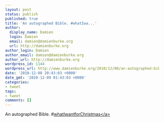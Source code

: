 ```yaml
---
layout: post
status: publish
published: true
title: 'An autographed Bible. #whatIwa...'
author:
  display_name: Damien
  login: Damien
  email: damien@damienburke.org
  url: http://damienburke.org
author_login: Damien
author_email: damien@damienburke.org
author_url: http://damienburke.org
wordpress_id: 1144
wordpress_url: http://www.damienburke.org/2010/12/08/an-autographed-bible-whatiwa/
date: '2010-12-08 20:43:03 +0000'
date_gmt: '2010-12-09 01:43:03 +0000'
categories:
- tweet
tags:
- tweet
comments: []
---
```

<p>An autographed Bible. #<a href="http:&#47;&#47;search.twitter.com&#47;search?q=%23whatIwantforChristmas" class="aktt_hashtag">whatIwantforChristmas<&#47;a></p>
